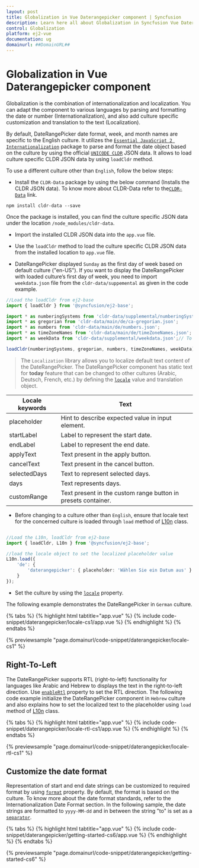 ```yaml
---
layout: post
title: Globalization in Vue Daterangepicker component | Syncfusion
description: Learn here all about Globalization in Syncfusion Vue Daterangepicker component of Syncfusion Essential JS 2 and more.
control: Globalization 
platform: ej2-vue
documentation: ug
domainurl: ##DomainURL##
---
```


# Globalization in Vue Daterangepicker component

Globalization is the combination of internationalization and localization. You can adapt the component to various languages by parsing and formatting the date or number (Internationalization), and also add culture specific customization and translation to the text (Localization).

By default, DateRangePicker date format, week, and month names are specific to the English culture. It utilizes the [`Essential JavaScript 2 Internationalization`](../common/internationalization) package to parse and format the date object based on the culture by using the official [`UNICODE CLDR`](http://cldr.unicode.org/) JSON data. It allows to load culture specific CLDR JSON data by using `loadCldr` method.

To use a different culture other than `English`, follow the below steps:

* Install the `CLDR-Data` package by using the below command (Installs the CLDR JSON data). To know more about CLDR-Data refer to the[`CLDR-Data`](https://cldr.unicode.org/index/cldr-spec/cldr-json-bindings) link.

```
npm install cldr-data --save
```

 Once the package is installed, you can find the culture specific JSON data under the location `/node_modules/cldr-data`.

* Import the installed CLDR JSON data into the `app.vue` file.

* Use the `loadCldr` method to load the culture specific CLDR JSON data from the installed location to `app.vue` file.

* DateRangePicker displayed `Sunday` as the first day of week based on default culture ("en-US"). If you want to display the DateRangePicker with loaded culture’s first day of week, you need to import `weekdata.json` file from the `cldr-data/suppemental` as given in the code example.

```ts
//Load the loadCldr from ej2-base
import { loadCldr } from '@syncfusion/ej2-base';

import * as numberingSystems from 'cldr-data/supplemental/numberingSystems.json';
import * as gregorian from 'cldr-data/main/de/ca-gregorian.json';
import * as numbers from 'cldr-data/main/de/numbers.json';
import * as timeZoneNames from 'cldr-data/main/de/timeZoneNames.json';
import * as weekData from 'cldr-data/supplemental/weekdata.json';// To load the culture based first day of week

loadCldr(numberingSystems, gregorian, numbers, timeZoneNames, weekData);
```

> The `Localization` library allows you to localize default text content of the DateRangePicker. The DateRangePicker component has static text for  **today** feature that can be changed to other cultures (Arabic, Deutsch, French, etc.) by defining the [`locale`](https://ej2.syncfusion.com/vue/documentation/api/daterangepicker#locale) value and translation object.

Locale keywords |Text
-----|-----
placeholder | Hint to describe expected value in input element.
startLabel | Label to represent the start date.
endLabel | Label to represent the end date.
applyText | Text present in the apply button.
cancelText | Text present in the cancel button.
selectedDays | Text to represent selected days.
days | Text represents days.
customRange | Text present in the custom range button in presets container.

* Before changing to a culture other than `English`, ensure that locale text for the concerned culture is loaded through `load` method of
[L10n](https://ej2.syncfusion.com/documentation/api/base/l10n#load) class.

```ts

//Load the L10n, loadCldr from ej2-base
import { loadCldr, L10n } from '@syncfusion/ej2-base';

//load the locale object to set the localized placeholder value
L10n.load({
    'de': {
        'daterangepicker': { placeholder: 'Wählen Sie ein Datum aus' }
    }
});
```

* Set the culture by using the [`locale`](https://ej2.syncfusion.com/vue/documentation/api/daterangepicker#locale) property.

The following example demonstrates the DateRangePicker in `German` culture.

{% tabs %}
{% highlight html tabtitle="app.vue" %}
{% include code-snippet/daterangepicker/locale-cs1/app.vue %}
{% endhighlight %}
{% endtabs %}
        
{% previewsample "page.domainurl/code-snippet/daterangepicker/locale-cs1" %}

## Right-To-Left

The DateRangePicker supports RTL (right-to-left) functionality for languages like Arabic and Hebrew to displays the text in the right-to-left direction. Use [`enableRtl`](https://ej2.syncfusion.com/vue/documentation/api/daterangepicker#enablertl) property to set the RTL direction. The following code example initialize the DateRangePicker component in `Hebrew` culture and also explains how to set the localized text to the placeholder using `load` method of
[L10n](https://ej2.syncfusion.com/documentation/api/base/l10n#load) class.

{% tabs %}
{% highlight html tabtitle="app.vue" %}
{% include code-snippet/daterangepicker/locale-rtl-cs1/app.vue %}
{% endhighlight %}
{% endtabs %}
        
{% previewsample "page.domainurl/code-snippet/daterangepicker/locale-rtl-cs1" %}

## Customize the date format

Representation of start and end date strings can be customized to required format by using [`format`](https://ej2.syncfusion.com/vue/documentation/api/daterangepicker#format) property.
By default, the format is based on the culture. To know more about the date format standards, refer to the Internationalization Date Format section. In the following sample, the date strings are formatted to `yyyy-MM-dd` and in between the string "to" is set as a [`separator`](https://ej2.syncfusion.com/vue/documentation/api/daterangepicker#separator).

{% tabs %}
{% highlight html tabtitle="app.vue" %}
{% include code-snippet/daterangepicker/getting-started-cs6/app.vue %}
{% endhighlight %}
{% endtabs %}
        
{% previewsample "page.domainurl/code-snippet/daterangepicker/getting-started-cs6" %}
